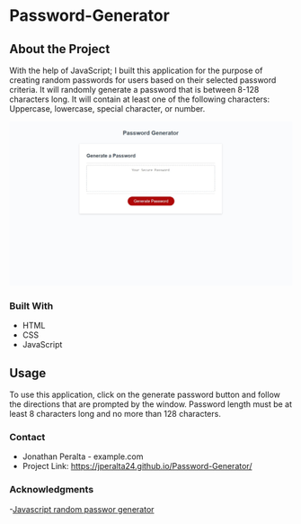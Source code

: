 # Password-Generator

## About the Project
With the help of JavaScript; I built this application for the purpose of creating random passwords for users based on their selected password criteria. It will randomly generate a password that is between 8-128 characters long. It will contain at least one of the following characters: Uppercase, lowercase, special character, or number. 

![](/Assets/Images/Password-generator.jpg)

### Built With
- HTML
- CSS
- JavaScript

## Usage
To use this application, click on the generate password button and follow the directions that are prompted by the window. Password length must be at least 8 characters long and no more than 128 characters.

### Contact
- Jonathan Peralta - example.com
- Project Link: https://jperalta24.github.io/Password-Generator/

### Acknowledgments
-[Javascript random passwor generator](https://dev.to/code_mystery/random-password-generator-using-javascript-6a)
